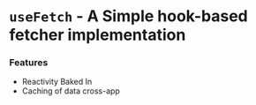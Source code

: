 # `useFetch` - A Simple hook-based fetcher implementation

### Features

- Reactivity Baked In
- Caching of data cross-app
